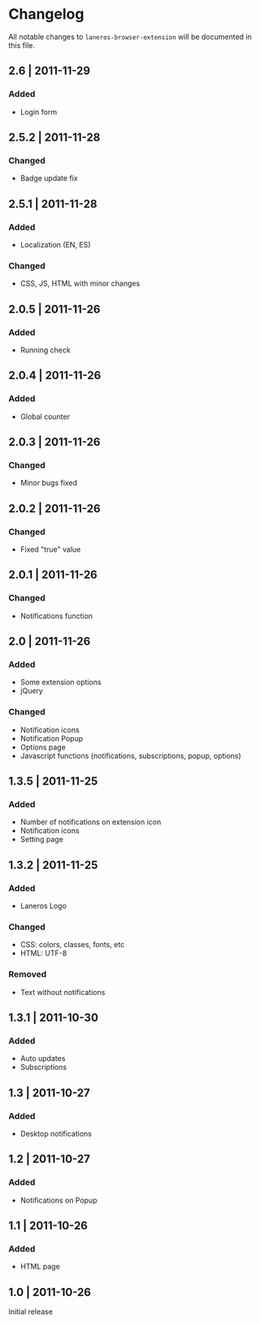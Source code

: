 # Changelog

All notable changes to `laneros-browser-extension` will be documented in this file.

## 2.6 | 2011-11-29

### Added

- Login form

## 2.5.2 | 2011-11-28

### Changed

- Badge update fix

## 2.5.1 | 2011-11-28

### Added

- Localization (EN, ES)

### Changed

- CSS, JS, HTML with minor changes

## 2.0.5 | 2011-11-26

### Added

- Running check

## 2.0.4 | 2011-11-26

### Added

- Global counter

## 2.0.3 | 2011-11-26

### Changed

- Minor bugs fixed

## 2.0.2 | 2011-11-26

### Changed

- Fixed "true" value

## 2.0.1 | 2011-11-26

### Changed

- Notifications function

## 2.0 | 2011-11-26

### Added

- Some extension options
- jQuery

### Changed

- Notification icons
- Notification Popup
- Options page
- Javascript functions (notifications, subscriptions, popup, options)

## 1.3.5 | 2011-11-25

### Added

- Number of notifications on extension icon
- Notification icons
- Setting page

## 1.3.2 | 2011-11-25

### Added

- Laneros Logo 

### Changed

- CSS: colors, classes, fonts, etc
- HTML: UTF-8

### Removed

- Text without notifications

## 1.3.1 | 2011-10-30

### Added

- Auto updates
- Subscriptions

## 1.3 | 2011-10-27

### Added

- Desktop notifications

## 1.2 | 2011-10-27

### Added

- Notifications on Popup

## 1.1 | 2011-10-26

### Added

- HTML page

## 1.0 | 2011-10-26

Initial release